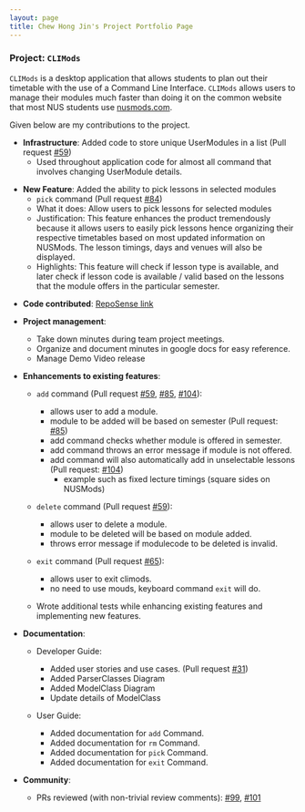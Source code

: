 ```yaml
---
layout: page
title: Chew Hong Jin's Project Portfolio Page
---
```


### Project: `CLIMods`

`CLIMods` is a desktop application that allows students to plan out their timetable with the use of a Command Line
Interface. `CLIMods` allows users to manage their modules much faster than doing it on the common website
that most NUS students use [nusmods.com](https://nusmods.com).

Given below are my contributions to the project.

* **Infrastructure**: Added code to store unique UserModules in a list (Pull request [\#59](https://github.com/AY2223S1-CS2103-F14-1/tp/pull/59))
    * Used throughout application code for almost all command that involves changing UserModule details.

- **New Feature**: Added the ability to pick lessons in selected modules
    - `pick` command (Pull request [\#84](https://github.com/AY2223S1-CS2103-F14-1/tp/pull/84))
    - What it does: Allow users to pick lessons for selected modules
    - Justification: This feature enhances the product tremendously because it allows users to easily pick lessons 
      hence organizing their respective timetables based on most updated information on NUSMods. The lesson timings, 
      days and venues will also be displayed.  
    - Highlights: This feature will check if lesson type is available, and later check if lesson code is available / 
      valid based on the lessons that the module offers in the particular semester.

* **Code contributed**: [RepoSense link](https://nus-cs2103-ay2223s1.github.io/tp-dashboard/?search=sarrrdin&breakdown=true)

- **Project management**:
    - Take down minutes during team project meetings.
    - Organize and document minutes in google docs for easy reference.
    - Manage Demo Video release

- **Enhancements to existing features**:
    - `add` command (Pull request [\#59](https://github.com/AY2223S1-CS2103-F14-1/tp/pull/59), [\#85](https://github.com/AY2223S1-CS2103-F14-1/tp/pull/85), [\#104](https://github.com/AY2223S1-CS2103-F14-1/tp/pull/104)):
      - allows user to add a module.
      - module to be added will be based on semester (Pull request: [\#85](https://github.com/AY2223S1-CS2103-F14-1/tp/pull/85))
      - add command checks whether module is offered in semester.
      - add command throws an error message if module is not offered.
      - add command will also automatically add in unselectable lessons (Pull request: [\#104](https://github.com/AY2223S1-CS2103-F14-1/tp/pull/104))
        - example such as fixed lecture timings (square sides on NUSMods)
        
    - `delete` command (Pull request [\#59](https://github.com/AY2223S1-CS2103-F14-1/tp/pull/59)):
      - allows user to delete a module.
      - module to be deleted will be based on module added.
      - throws error message if modulecode to be deleted is invalid.
      
    - `exit` command (Pull request [\#65](https://github.com/AY2223S1-CS2103-F14-1/tp/pull/65)):
      - allows user to exit climods.
      - no need to use mouds, keyboard command `exit` will do.

    - Wrote additional tests while enhancing existing features and implementing new features. 

- **Documentation**:
    - Developer Guide:
      - Added user stories and use cases. (Pull request [\#31](https://github.com/AY2223S1-CS2103-F14-1/tp/pull/31))
      - Added ParserClasses Diagram
      - Added ModelClass Diagram
      - Update details of ModelClass 
      
    - User Guide:
      - Added documentation for `add` Command.
      - Added documentation for `rm` Command.
      - Added documentation for `pick` Command.
      - Added documentation for `exit` Command.

- **Community**:
    - PRs reviewed (with non-trivial review comments): [#99](https://github.com/AY2223S1-CS2103-F14-1/tp/pull/99), 
     [#101](https://github.com/AY2223S1-CS2103-F14-1/tp/pull/101)
